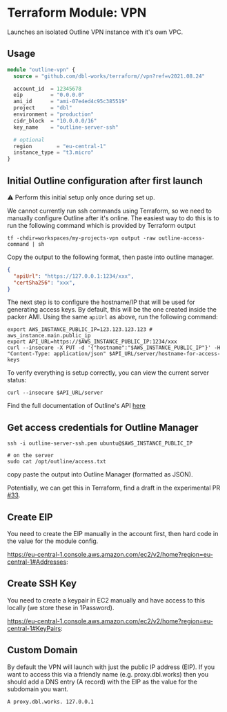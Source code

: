 # Terraform Module: VPN

Launches an isolated Outline VPN instance with it's own VPC.



## Usage

```terraform
module "outline-vpn" {
  source = "github.com/dbl-works/terraform//vpn?ref=v2021.08.24"

  account_id  = 12345678
  eip         = "0.0.0.0"
  ami_id      = "ami-07e4ed4c95c385519"
  project     = "dbl"
  environment = "production"
  cidr_block  = "10.0.0.0/16"
  key_name    = "outline-server-ssh"

  # optional
  region        = "eu-central-1"
  instance_type = "t3.micro"
}
```


## Initial Outline configuration after first launch

:warning: Perform this initial setup only once during set up.

We cannot currently run ssh commands using Terraform, so we need to manually configure Outline after it's online. The easiest way to do this is to run the following command which is provided by Terraform output

```shell
tf -chdir=workspaces/my-projects-vpn output -raw outline-access-command | sh
```

Copy the output to the following format, then paste into outline manager.

```json
{
  "apiUrl": "https://127.0.0.1:1234/xxx",
  "certSha256": "xxx",
}
```

The next step is to configure the hostname/IP that will be used for generating access keys. By default, this will be the one created inside the packer AMI. Using the same `apiUrl` as above, run the following command:

```shell
export AWS_INSTANCE_PUBLIC_IP=123.123.123.123 # aws_instance.main.public_ip
export API_URL=https://$AWS_INSTANCE_PUBLIC_IP:1234/xxx
curl --insecure -X PUT -d '{"hostname":"$AWS_INSTANCE_PUBLIC_IP"}' -H "Content-Type: application/json" $API_URL/server/hostname-for-access-keys
```

To verify everything is setup correctly, you can view the current server status:

```shell
curl --insecure $API_URL/server
```

Find the full documentation of Outline's API [here](https://redocly.github.io/redoc/?url=https://raw.githubusercontent.com/Jigsaw-Code/outline-server/master/src/shadowbox/server/api.yml)


## Get access credentials for Outline Manager

```shell
ssh -i outline-server-ssh.pem ubuntu@$AWS_INSTANCE_PUBLIC_IP

# on the server
sudo cat /opt/outline/access.txt
```

copy paste the output into Outline Manager (formatted as JSON).

Potentially, we can get this in Terraform, find a draft in the experimental PR [#33](https://github.com/dbl-works/terraform/pull/33).



## Create EIP

You need to create the EIP manually in the account first, then hard code in the value for the module config.

https://eu-central-1.console.aws.amazon.com/ec2/v2/home?region=eu-central-1#Addresses:



## Create SSH Key

You need to create a keypair in EC2 manually and have access to this locally (we store these in 1Password).

https://eu-central-1.console.aws.amazon.com/ec2/v2/home?region=eu-central-1#KeyPairs:



## Custom Domain

By default the VPN will launch with just the public IP address (EIP). If you want to access this via a friendly name (e.g. proxy.dbl.works) then you should add a DNS entry (A record) with the EIP as the value for the subdomain you want.

`A proxy.dbl.works. 127.0.0.1`
